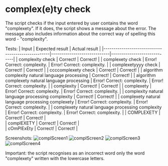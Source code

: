 # complex(e)ty check

The script checks if the input entered by user contains the word "complexety". If it does, the script shows a message about the error. 
The message also includes information about the correct way of spelling this word - "complexity".

Tests:
| Input                                             | Expected result             | Actual result               |
|---------------------------------------------------|-----------------------------|-----------------------------|
| complexity check                                  | Correct!                    | Correct!                    |
| complexety check                                  | Error! Correct: complexity. | Error! Correct: complexity. |
| complexetyyyy check                               | Correct!                    | Correct!                    |
| ccccomplexety check                               | Correct!                    | Correct!                    |
| algorithm complexity natural language processing  | Correct!                    | Correct!                    |
| algorithm complexety natural language processing  | Error! Correct: complexity. | Error! Correct: complexity. |
| complexity                                        | Correct!                    | Correct!                    |
| complexety                                        | Error! Correct: complexity. | Error! Correct: complexity. |
| complexity natural language processing complexity | Correct!                    | Correct!                    |
| complexety natural language processing complexety | Error! Correct: complexity. | Error! Correct: complexity. |
| complexety natural language processing complexity | Error! Correct: complexity. | Error! Correct: complexity. |
| COMPLEXETY                                        | Correct!                    | Correct!                    |  
| complEXETY                                        | Correct!                    | Correct!                    |  
| cOmPlExEty                                        | Correct!                    | Correct!                    |  

Screenshots:
![complScreen1](screenshots/complScreen1.png)
![complScreen2](screenshots/complScreen2.png)
![complScreen3](screenshots/complScreen3.png)
![complScreen4](screenshots/complScreen4.png)


Important: the script recognises as an incorrect word only the word "complexety" written with the lowercase letters.
